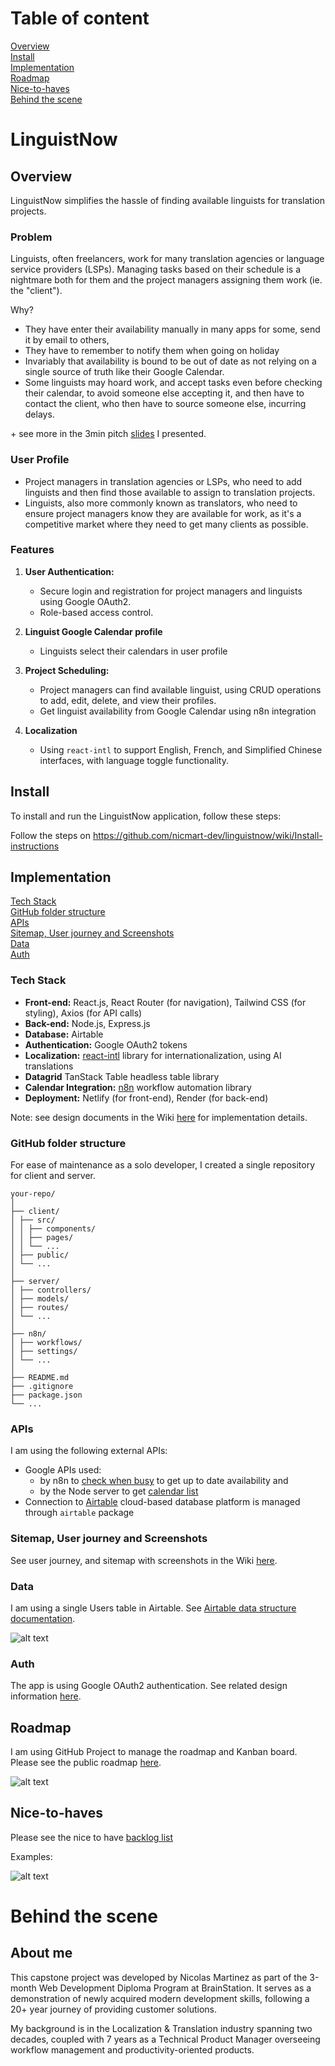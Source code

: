 # Table of content

[Overview](#overview)<br>
[Install](#install)<br>
[Implementation](#implementation)<br>
[Roadmap](#roadmap)<br>
[Nice-to-haves](#nice-to-haves)<br>
[Behind the scene](#behind-the-scene)

# LinguistNow

## Overview

LinguistNow simplifies the hassle of finding available linguists for translation projects.

### Problem

Linguists, often freelancers, work for many translation agencies or language service providers (LSPs). Managing tasks based on their schedule is a nightmare both for them and the project managers assigning them work (ie. the "client").

Why?

- They have enter their availability manually in many apps for some, send it by email to others,
- They have to remember to notify them when going on holiday
- Invariably that availability is bound to be out of date as not relying on a single source of truth like their Google Calendar.
- Some linguists may hoard work, and accept tasks even before checking their calendar, to avoid someone else accepting it, and then have to contact the client, who then have to source someone else, incurring delays.

\+ see more in the 3min pitch [slides](https://www.canva.com/design/DAGH8QYv9D0/ErSLJJqaQy9WQG6f6aKHWQ/view) I presented.

### User Profile

- Project managers in translation agencies or LSPs, who need to add linguists and then find those available to assign to translation projects.
- Linguists, also more commonly known as translators, who need to ensure project managers know they are available for work, as it's a competitive market where they need to get many clients as possible.

### Features

1. **User Authentication:**

   - Secure login and registration for project managers and linguists using Google OAuth2.
   - Role-based access control.

2. **Linguist Google Calendar profile**

   - Linguists select their calendars in user profile

3. **Project Scheduling:**

   - Project managers can find available linguist, using CRUD operations to add, edit, delete, and view their profiles.
   - Get linguist availability from Google Calendar using n8n integration

4. **Localization**
   - Using `react-intl` to support English, French, and Simplified Chinese interfaces, with language toggle functionality.

## Install

To install and run the LinguistNow application, follow these steps:

Follow the steps on https://github.com/nicmart-dev/linguistnow/wiki/Install-instructions

## Implementation

[Tech Stack](#tech-stack)<br>
[GitHub folder structure](#github-folder-structure)<br>
[APIs](#apis)<br>
[Sitemap, User journey and Screenshots](#sitemap-user-journey-and-screenshots)<br>
[Data](#data)<br>
[Auth](#auth)

### Tech Stack

- **Front-end:** React.js, React Router (for navigation), Tailwind CSS (for styling), Axios (for API calls)
- **Back-end:** Node.js, Express.js
- **Database:** Airtable
- **Authentication:** Google OAuth2 tokens
- **Localization:** [react-intl](https://www.npmjs.com/package/react-intl) library for internationalization, using AI translations
- **Datagrid** TanStack Table headless table library
- **Calendar Integration:** [n8n](https://www.npmjs.com/package/n8n) workflow automation library
- **Deployment:** Netlify (for front-end), Render (for back-end)

Note: see design documents in the Wiki [here](https://github.com/nicmart-dev/linguistnow/wiki#software-design-documents) for implementation details.

### GitHub folder structure

For ease of maintenance as a solo developer, I created a single repository for client and server.

```
your-repo/
│
├── client/
│ ├── src/
│ │ ├── components/
│ │ ├── pages/
│ │ └── ...
│ ├── public/
│ └── ...
│
├── server/
│ ├── controllers/
│ ├── models/
│ ├── routes/
│ └── ...
│
├── n8n/
│ ├── workflows/
│ ├── settings/
│ └── ...
│
├── README.md
├── .gitignore
├── package.json
└── ...
```

### APIs

I am using the following external APIs:

- Google APIs used:
  - by n8n to [check when busy](https://github.com/nicmart-dev/linguistnow/wiki/n8n-workflow-integration#check-when-busy) to get up to date availability and
  - by the Node server to get [calendar list](https://github.com/nicmart-dev/linguistnow/wiki/Integration-of-Google-Calendar-API)
- Connection to [Airtable](https://github.com/nicmart-dev/linguistnow/wiki/Store-user-data-in-Airtable) cloud-based database platform is managed through `airtable` package

### Sitemap, User journey and Screenshots

See user journey, and sitemap with screenshots in the Wiki [here](https://github.com/nicmart-dev/linguistnow/wiki/Sitemap-and-user-journey).

### Data

I am using a single Users table in Airtable. See [Airtable data structure documentation](https://github.com/nicmart-dev/linguistnow/wiki/Store-user-data-in-Airtable#airtable-data-structure).

![alt text](./readme_images/airtable.png)

### Auth

The app is using Google OAuth2 authentication. See related design information [here](https://github.com/nicmart-dev/linguistnow/wiki/Google-Authentication).

## Roadmap

I am using GitHub Project to manage the roadmap and Kanban board.
Please see the public roadmap [here](https://github.com/users/nicmart-dev/projects/1/views/6).

![alt text](./readme_images/roadmap.png)

## Nice-to-haves

Please see the nice to have [backlog list](https://github.com/users/nicmart-dev/projects/1/views/8)

Examples:

![alt text](./readme_images/nice-to-have.png)

# Behind the scene

## About me

This capstone project was developed by Nicolas Martinez as part of the 3-month Web Development Diploma Program at BrainStation.
It serves as a demonstration of newly acquired modern development skills, following a 20+ year journey of providing customer solutions.

My background is in the Localization & Translation industry spanning two decades, coupled with 7 years as a Technical Product Manager overseeing workflow management and productivity-oriented products.
